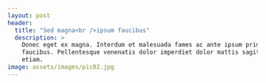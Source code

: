 ```yaml
---
layout: post
header:
  title: "Sed magna<br />ipsum faucibus"
  description: >
    Donec eget ex magna. Interdum et malesuada fames ac ante ipsum primis in
    faucibus. Pellentesque venenatis dolor imperdiet dolor mattis sagittis magna
    etiam.
image: assets/images/pic02.jpg
---
```

